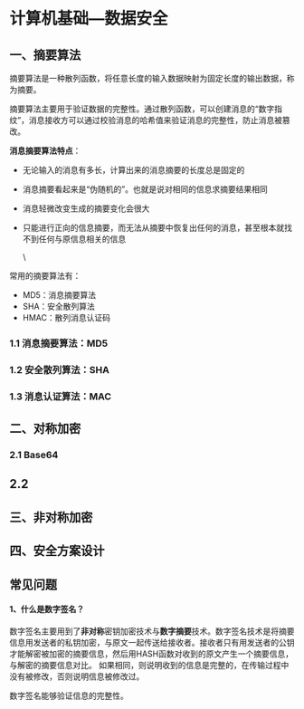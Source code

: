 # 计算机基础—数据安全

## 一、摘要算法

摘要算法是一种散列函数，将任意长度的输入数据映射为固定长度的输出数据，称为摘要。

摘要算法主要用于验证数据的完整性。通过散列函数，可以创建消息的“数字指纹”，消息接收方可以通过校验消息的哈希值来验证消息的完整性，防止消息被篡改。

**消息摘要算法特点**：

* 无论输入的消息有多长，计算出来的消息摘要的长度总是固定的
* 消息摘要看起来是“伪随机的”。也就是说对相同的信息求摘要结果相同
* 消息轻微改变生成的摘要变化会很大
*   只能进行正向的信息摘要，而无法从摘要中恢复出任何的消息，甚至根本就找不到任何与原信息相关的信息



    \




常用的摘要算法有：

* MD5：消息摘要算法
* SHA：安全散列算法
* HMAC：散列消息认证码



### 1.1 消息摘要算法：MD5



### 1.2 安全散列算法：SHA



### 1.3 消息认证算法：MAC

## 二、对称加密



### 2.1 Base64



## 2.2&#x20;

## 三、非对称加密



## 四、安全方案设计



## 常见问题

#### 1、什么是数字签名？

数字签名主要用到了**非对称**密钥加密技术与**数字摘要**技术。数字签名技术是将摘要信息用发送者的私钥加密，与原文一起传送给接收者。接收者只有用发送者的公钥才能解密被加密的摘要信息，然后用HASH函数对收到的原文产生一个摘要信息，与解密的摘要信息对比。 如果相同，则说明收到的信息是完整的，在传输过程中没有被修改，否则说明信息被修改过。



数字签名能够验证信息的完整性。








